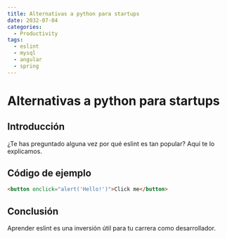 ```yaml
---
title: Alternativas a python para startups
date: 2032-07-04
categories:
  - Productivity
tags:
  - eslint
  - mysql
  - angular
  - spring
---
```


# Alternativas a python para startups

## Introducción

¿Te has preguntado alguna vez por qué eslint es tan popular? Aquí te lo explicamos.

## Código de ejemplo

```html
<button onclick="alert('Hello!')">Click me</button>
```

## Conclusión

Aprender eslint es una inversión útil para tu carrera como desarrollador.